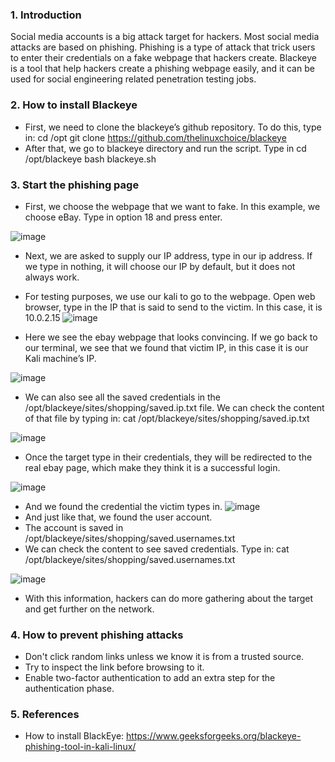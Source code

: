 ### 1.	Introduction
Social media accounts is a big attack target for hackers. Most social media attacks are based on phishing. Phishing is a type of attack that trick users to enter their credentials on a fake webpage that hackers create. Blackeye is a tool that help hackers create a phishing webpage easily, and it can be used for social engineering related penetration testing jobs. 


### 2.	How to install Blackeye
-	First, we need to clone the blackeye’s github repository. To do this, type in:
cd /opt
git clone https://github.com/thelinuxchoice/blackeye
-	After that, we go to blackeye directory and run the script. Type in
cd /opt/blackeye
bash blackeye.sh


### 3.	Start the phishing page
-	First, we choose the webpage that we want to fake. In this example, we choose eBay. Type in option 18 and press enter.

![image](https://user-images.githubusercontent.com/112114250/227403903-f7cbde01-8276-48fc-9357-a89c8bb9d1e8.png)

-	Next, we are asked to supply our IP address, type in our ip address. If we type in nothing, it will choose our IP by default, but it does not always work.

-	For testing purposes, we use our kali to go to the webpage. Open web browser, type in the IP that is said to send to the victim. In this case, it is 10.0.2.15
 ![image](https://user-images.githubusercontent.com/112114250/227403943-3fd9a02d-d2d4-466b-8b7c-bfe417e0eb20.png)

-	Here we see the ebay webpage that looks convincing. If we go back to our terminal, we see that we found that victim IP, in this case it is our Kali machine’s IP.

![image](https://user-images.githubusercontent.com/112114250/227404074-6f4955a4-8528-474f-99a1-f0e6df4530e9.png)

-	We can also see all the saved credentials in the /opt/blackeye/sites/shopping/saved.ip.txt file. We can check the content of that file by typing in:
cat /opt/blackeye/sites/shopping/saved.ip.txt

![image](https://user-images.githubusercontent.com/112114250/227404103-3612a8be-a33e-4c86-965e-79cecd5c3bf9.png)
-	Once the target type in their credentials, they will be redirected to the real ebay page, which make they think it is a successful login.
 
![image](https://user-images.githubusercontent.com/112114250/227404126-f42f1138-b442-4321-9cab-df08253010c8.png)

-	And we found the credential the victim types in.
![image](https://user-images.githubusercontent.com/112114250/227404142-aab75eeb-b5ff-4148-90ae-967a0c752282.png)
-	And just like that, we found the user account.
-	The account is saved in /opt/blackeye/sites/shopping/saved.usernames.txt
-	We can check the content to see saved credentials. Type in:
cat /opt/blackeye/sites/shopping/saved.usernames.txt
 
![image](https://user-images.githubusercontent.com/112114250/227404164-cdc8fec3-505e-4ab7-bdac-30334b9eb831.png)

-	With this information, hackers can do more gathering about the target and get further on the network.

### 4. How to prevent phishing attacks
- Don't click random links unless we know it is from a trusted source.
- Try to inspect the link before browsing to it.
- Enable two-factor authentication to add an extra step for the authentication phase.

### 5. References

- How to install BlackEye: https://www.geeksforgeeks.org/blackeye-phishing-tool-in-kali-linux/

